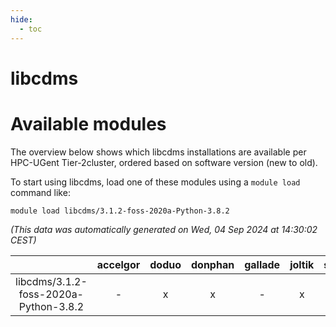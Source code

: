 ```yaml
---
hide:
  - toc
---
```


libcdms
=======

# Available modules


The overview below shows which libcdms installations are available per HPC-UGent Tier-2cluster, ordered based on software version (new to old).

To start using libcdms, load one of these modules using a `module load` command like:

```shell
module load libcdms/3.1.2-foss-2020a-Python-3.8.2
```

*(This data was automatically generated on Wed, 04 Sep 2024 at 14:30:02 CEST)*  

| |accelgor|doduo|donphan|gallade|joltik|shinx|skitty|
| :---: | :---: | :---: | :---: | :---: | :---: | :---: | :---: |
|libcdms/3.1.2-foss-2020a-Python-3.8.2|-|x|x|-|x|-|x|
